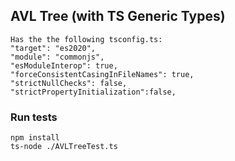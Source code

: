 ## AVL Tree (with TS Generic Types)

```
Has the the following tsconfig.ts:
"target": "es2020",
"module": "commonjs",
"esModuleInterop": true,
"forceConsistentCasingInFileNames": true,   
"strictNullChecks": false, 
"strictPropertyInitialization":false,
```

### Run tests
```
npm install
ts-node ./AVLTreeTest.ts
```